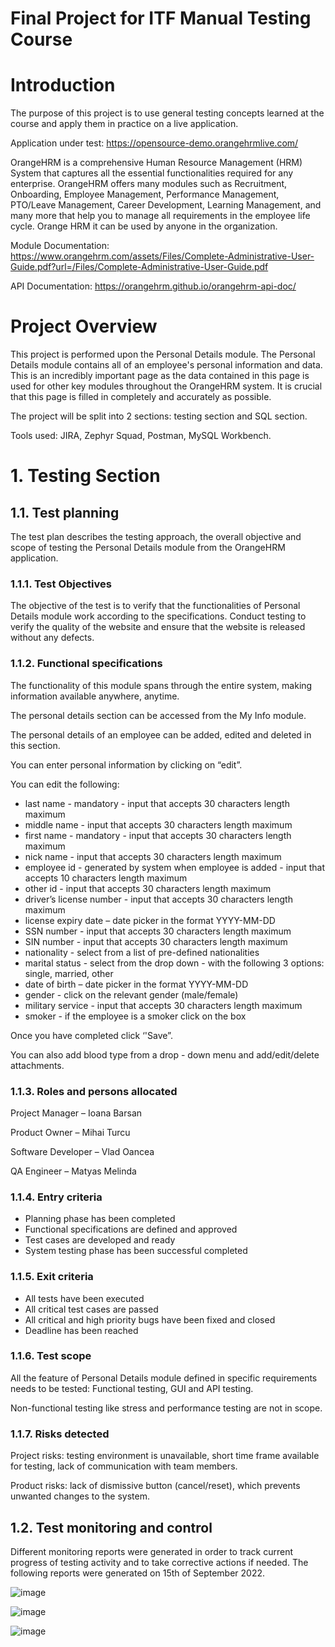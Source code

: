 # Final Project for ITF Manual Testing Course

# Introduction

The purpose of this project is to use general testing concepts learned at the course and apply them in practice on a live application.

Application under test: https://opensource-demo.orangehrmlive.com/

OrangeHRM is a comprehensive Human Resource Management (HRM) System that captures all the essential functionalities required for any enterprise. OrangeHRM offers many modules such as Recruitment, Onboarding, Employee Management, Performance Management, PTO/Leave Management, Career Development, Learning Management, and many more that help you to manage all requirements in the employee life cycle. Orange HRM it can be used by anyone in the organization.

Module Documentation:
https://www.orangehrm.com/assets/Files/Complete-Administrative-User-Guide.pdf?url=/Files/Complete-Administrative-User-Guide.pdf

API Documentation: https://orangehrm.github.io/orangehrm-api-doc/

# Project Overview

This project is performed upon the Personal Details module. The Personal Details module contains all of an employee's personal information and data. This is an incredibly important page as the data contained in this page is used for other key modules throughout the OrangeHRM system. It is crucial that this page is filled in completely and accurately as possible.

The project will be split into 2 sections:  testing section and SQL section.

Tools used: JIRA, Zephyr Squad, Postman, MySQL Workbench.

# 1.	Testing Section

## 1.1.	Test planning

The test plan describes the testing approach, the overall objective and scope of testing the Personal Details module from the OrangeHRM application. 

### 1.1.1.	Test Objectives

The objective of the test is to verify that the functionalities of Personal Details module work according to the specifications. Conduct testing to verify the quality of the website and ensure that the website is released without any defects.

### 1.1.2.	Functional specifications

The functionality of this module spans through the entire system, making information available anywhere, anytime.

The personal details section can be accessed from the My Info module.

The personal details of an employee can be added, edited and deleted in this section.

You can enter personal information by clicking on “edit”.

You can edit the following:

*	last name - mandatory - input that accepts 30 characters length maximum
*	middle name - input that accepts 30 characters length maximum
*	first name - mandatory - input that accepts 30 characters length maximum
*	nick name - input that accepts 30 characters length maximum
*	employee id - generated by system when employee is added - input that accepts 10 characters length maximum
*	other id - input that accepts 30 characters length maximum
*	driver’s license number - input that accepts 30 characters length maximum
*	license expiry date – date picker in the format YYYY-MM-DD
*	SSN number - input that accepts 30 characters length maximum
*	SIN number - input that accepts 30 characters length maximum
*	nationality - select from a list of pre-defined nationalities
*	marital status - select from the drop down - with the following 3 options: single, married, other
*	date of birth – date picker in the format YYYY-MM-DD
*	gender - click on the relevant gender (male/female)
*	military service - input that accepts 30 characters length maximum
*	smoker - if the employee is a smoker click on the box

Once you have completed click ‘'Save”.

You can also add blood type from a drop - down menu and add/edit/delete attachments.

### 1.1.3.	Roles and persons allocated

Project Manager – Ioana Barsan

Product Owner – Mihai Turcu

Software Developer – Vlad Oancea

QA Engineer – Matyas Melinda

### 1.1.4.	Entry criteria

*	Planning phase has been completed
*	Functional specifications are defined and approved
*	Test cases are developed and ready
*	System testing phase has been successful completed

### 1.1.5.	Exit criteria

*	All tests have been executed
*	All critical test cases are passed
*	All critical and high priority bugs have been fixed and closed
*	Deadline has been reached

### 1.1.6.	Test scope

All the feature of Personal Details module defined in specific requirements needs to be tested: Functional testing, GUI and API testing.

Non-functional testing like stress and performance testing are not in scope.

### 1.1.7.	Risks detected

Project risks: testing environment is unavailable, short time frame available for testing, lack of communication with team members.

Product risks: lack of dismissive button (cancel/reset), which prevents unwanted changes to the system.

## 1.2.	Test monitoring and control

Different monitoring reports were generated in order to track current progress of testing activity and to take corrective actions if needed.  The following reports were generated on 15th of September 2022.

![image](https://user-images.githubusercontent.com/115132374/196655128-2c1a4f24-f6ac-4146-9a23-6025db32a0da.png)

![image](https://user-images.githubusercontent.com/115132374/196655174-767c9a5a-f7d1-42bf-849a-7002baae1453.png)

![image](https://user-images.githubusercontent.com/115132374/196655216-3d8e4354-47b3-4880-a99f-abab33fea410.png)


